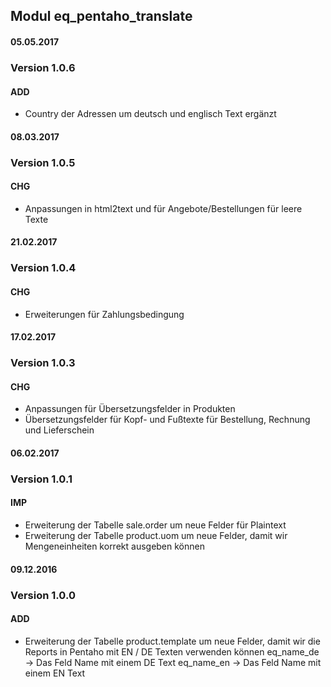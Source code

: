 ## Modul eq_pentaho_translate

#### 05.05.2017
### Version 1.0.6
#### ADD
- Country der Adressen um deutsch und englisch Text ergänzt

#### 08.03.2017
### Version 1.0.5
#### CHG
- Anpassungen in html2text und für Angebote/Bestellungen für leere Texte


#### 21.02.2017
### Version 1.0.4
#### CHG
- Erweiterungen für Zahlungsbedingung

#### 17.02.2017
### Version 1.0.3
#### CHG
- Anpassungen für Übersetzungsfelder in Produkten
- Übersetzungsfelder für Kopf- und Fußtexte für Bestellung, Rechnung und Lieferschein

#### 06.02.2017
### Version 1.0.1
#### IMP
- Erweiterung der Tabelle sale.order um neue Felder für Plaintext
- Erweiterung der Tabelle product.uom um neue Felder, damit wir Mengeneinheiten korrekt ausgeben können

#### 09.12.2016
### Version 1.0.0
#### ADD
- Erweiterung der Tabelle product.template um neue Felder, damit wir die Reports in Pentaho mit EN / DE Texten verwenden können
eq_name_de -> Das Feld Name mit einem DE Text
eq_name_en -> Das Feld Name mit einem EN Text
